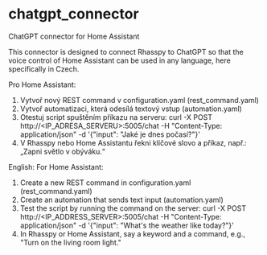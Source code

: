 # chatgpt_connector
ChatGPT connector for Home Assistant

This connector is designed to connect Rhasspy to ChatGPT so that the voice control of Home Assistant can be used in any language, here specifically in Czech.

Pro Home Assistant:
1. Vytvoř nový REST command v configuration.yaml (rest_command.yaml)
2. Vytvoř automatizaci, která odesílá textový vstup (automation.yaml)
3. Otestuj script spuštěním příkazu na serveru:
curl -X POST http://<IP_ADRESA_SERVERU>:5005/chat -H "Content-Type: application/json" -d '{"input": "Jaké je dnes počasí?"}'
4. V Rhasspy nebo Home Assistantu řekni klíčové slovo a příkaz, např.: „Zapni světlo v obýváku.“


English:
For Home Assistant:
1. Create a new REST command in configuration.yaml (rest_command.yaml)
2. Create an automation that sends text input (automation.yaml)
3. Test the script by running the command on the server:
curl -X POST http://<IP_ADDRESS_SERVER>:5005/chat -H "Content-Type: application/json" -d '{"input": "What's the weather like today?"}'
4. In Rhasspy or Home Assistant, say a keyword and a command, e.g., "Turn on the living room light."
